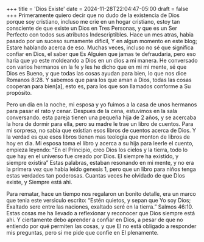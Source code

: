 +++
title = 'Dios Existe'
date = 2024-11-28T22:04:47-05:00
draft = false
+++
Primeramente quiero decir que no dudo de la existencia de Dios porque soy cristiano, incluso me crie en un hogar cristiano, estoy tan consciente de que existe un Dios en Tres Personas, y que es un Ser Perfecto con todos sus atributos Indescriptibles. Hace un mes atras, habia pasado por un suceso sumamente dificil, Y en algun momento en este blog; Estare hablando acerca de eso. Muchas veces, incluso no sé que significa confiar en Dios, el saber que Es Alguien que jamas te defraudaria, pero eso haria que yo este moldeando a Dios en un dios a mi manera. He conversado con varios hermanos en la fe y les he dicho que en mi mi mente, sé que Dios es Bueno, y que todas las cosas ayudan para bien, lo que nos dice Romanos 8:28. Y sabemos que para los que aman a Dios, todas las cosas cooperan para bien[a], esto es, para los que son llamados conforme a Su propósito.

Pero un dia en la noche, mi esposa y yo fuimos a la casa de unos hermanos para pasar el rato y cenar. Despues de la cena, estuvimos en la sala conversando. esta pareja tienen una pequeña hija de 2 años, y se acercaba la hora de dormir para ella, pero su madre le trae un libro de cuentos. Para mi sorpresa, no sabia que existian esos libros de cuentos acerca de Dios. Y la verdad es que esos libros tienen mas teologia que monton de libros de hoy en dia. Mi esposa toma el libro y acerca a su hija para leerle el cuento, empieza leyendo: “En el Principio, creo Dios los cielos y la tierra, todo lo que hay en el universo fue creado por Dios. El siempre ha existido, y siempre existira” Estas palabras, estaban resonando en mi mente, y no era la primera vez que habia leido genesis 1, pero que un libro para niños tenga estas verdades tan poderosas. Cuantas veces he olvidado de que DIos existe, y Siempre está ahi.

Para rematar, hace un tiempo nos regalaron un bonito detalle, era un marco que tenia este versiculo escrito: “Estén quietos, y sepan que Yo soy Dios; Exaltado sere entre las naciones, exaltado seré en la tierra.” Salmos 46:10. Estas cosas me ha llevado a reflexionar y reconocer que Dios siempre está ahi. Y ciertamente debo aprender a confiar en Dios, a pesar de que no entiendo por qué permiten las cosas, y que El no está obligado a responder mis preguntas, pero si me pide que confie en El plenamente.